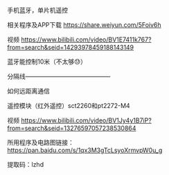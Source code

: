 手机蓝牙，单片机遥控

相关程序及APP下载 https://share.weiyun.com/5Foiv6h

视频  https://www.bilibili.com/video/BV1E7411k767?from=search&seid=14293978459188143149

蓝牙能控制10米（不太够😓）

分隔线——————————————

如何远距离通信

遥控模块（红外遥控）sct2260和pt2272-M4

视频 https://www.bilibili.com/video/BV1Jy4y1B7iP?from=search&seid=13276597057238530864

所用程序及电路图链接： https://pan.baidu.com/s/1qx3M3gTcLsyoXrmvpW0u_g

提取码：lzhd